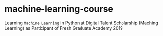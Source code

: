 # machine-learning-course
Learning `Machine Learning` in Python at Digital Talent Scholarship (Maching Learning) as Participant of Fresh Graduate Academy 2019
